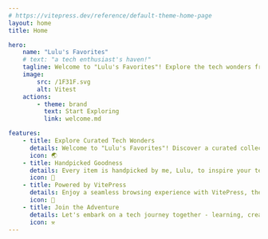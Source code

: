 ```yaml
---
# https://vitepress.dev/reference/default-theme-home-page
layout: home
title: Home

hero:
    name: "Lulu's Favorites"
    # text: "a tech enthusiast's haven!"
    tagline: Welcome to "Lulu's Favorites"! Explore the tech wonders from my browser favorites - coding, hardware, and more. Let's embark on this tech journey together!
    image:
        src: /1F31F.svg
        alt: Vitest
    actions:
        - theme: brand
          text: Start Exploring
          link: welcome.md

features:
    - title: Explore Curated Tech Wonders
      details: Welcome to "Lulu's Favorites"! Discover a curated collection of tech wonders from the internet - coding, hardware, and more.
      icon: 🌏
    - title: Handpicked Goodness
      details: Every item is handpicked by me, Lulu, to inspire your tech passion and projects.
      icon: 💖
    - title: Powered by VitePress
      details: Enjoy a seamless browsing experience with VitePress, the lightning-fast static site generator.
      icon: 🚀
    - title: Join the Adventure
      details: Let's embark on a tech journey together - learning, creating, and sharing knowledge!
      icon: ⚒️
---
```

